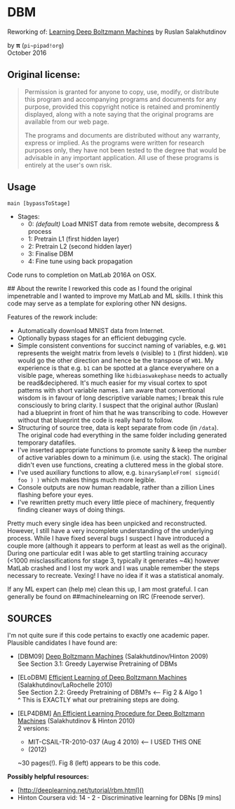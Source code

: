 # DBM
Reworking of: [Learning Deep Boltzmann Machines](http://www.cs.toronto.edu/~rsalakhu/DBM.html) by Ruslan Salakhutdinov

by **π** (`pi~pipad!org`)  
October 2016

## Original license:
>   Permission is granted for anyone to copy, use, modify, or distribute this
>   program and accompanying programs and documents for any purpose, provided
>   this copyright notice is retained and prominently displayed, along with
>   a note saying that the original programs are available from our web page.
> 
>   The programs and documents are distributed without any warranty, express or
>   implied.  As the programs were written for research purposes only, they have
>   not been tested to the degree that would be advisable in any important
>   application.  All use of these programs is entirely at the user's own risk. 


## Usage
    main [bypassToStage]

* Stages:
    * 0: *(default)* Load MNIST data from remote website, decompress & process
    * 1: Pretrain L1 (first hidden layer)
    * 2: Pretrain L2 (second hidden layer)
    * 3: Finalise DBM
    * 4: Fine tune using back propagation

Code runs to completion on MatLab 2016A on OSX.

## About the rewrite
I reworked this code as I found the original impenetrable and I wanted to improve my MatLab and ML skills. I think this code may serve as a template for exploring other NN designs. 

Features of the rework include:

* Automatically download MNIST data from Internet.
* Optionally bypass stages for an efficient debugging cycle.
* Simple consistent conventions for succinct naming of variables, e.g. `W01` represents the weight matrix from levels `0` (visible) to `1` (first hidden).  `W10` would go the other direction and hence be the transpose of `W01`. My experience is that e.g. `b1` can be spotted at a glance everywhere on a visible page, whereas something like `hidbiaswakephase` needs to actually be read&deciphered. It's much easier for my visual cortex to spot patterns with short variable names.  I am aware that conventional wisdom is in favour of long descriptive variable names; I break this rule consciously to bring clarity. I suspect that the original author (Ruslan) had a blueprint in front of him that he was transcribing to code. However without that blueprint the code is really hard to follow.
* Structuring of source tree, data is kept separate from code (in `/data`). The original code had everything in the same folder including generated temporary datafiles.
* I've inserted appropriate functions to promote sanity & keep the number of active variables down to a minimum (i.e. using the stack). The original didn't even use functions, creating a cluttered mess in the global store.
* I've used auxiliary functions to allow, e.g. `binarySampleFrom( sigmoid( foo ) )` which makes things much more legible.
* Console outputs are now human readable, rather than a zillion Lines flashing before your eyes.
* I've rewritten pretty much every little piece of machinery, frequently finding cleaner ways of doing things. 

Pretty much every single idea has been unpicked and reconstructed.  However, I still have a very incomplete understanding of the underlying process.  While I have fixed several bugs I suspect I have introduced a couple more (although it appears to perform at least as well as the original).  During one particular edit I was able to get startling training accuracy (<1000 misclassifications for stage 3, typically it generates ~4k) however MatLab crashed and I lost my work and I was unable remember the steps necessary to recreate. Vexing! I have no idea if it was a statistical anomaly.

If any ML expert can (help me) clean this up, I am most grateful.  I can generally be found on ##machinelearning on IRC (Freenode server).

## SOURCES
  I'm not quite sure if this code pertains to exactly one academic paper.  Plausible candidates I have found are:

  - [DBM09] [Deep Boltzmann Machines](http://www.cs.toronto.edu/~fritz/absps/dbm.pdf) (Salakhutdinov/Hinton 2009)  
    See Section 3.1: Greedy Layerwise Pretraining of DBMs

  - [ELoDBM] [Efficient Learning of Deep Boltzmann Machines](http://www.cs.cmu.edu/~rsalakhu/papers/dbmrec.pdf) (Salakhutdinov/LaRochelle 2010)  
    See Section 2.2: Greedy Pretraining of DBM?s <-- Fig 2 & Algo 1  
    ^ This is EXACTLY what our pretraining steps are doing.  

  - [ELP4DBM] [An Efficient Learning Procedure for Deep Boltzmann Machines](http://www.utstat.toronto.edu/~rsalakhu/papers/neco_DBM.pdf) (Salakhutdinov & Hinton 2010)  
    2 versions:

       - MIT-CSAIL-TR-2010-037 (Aug 4 2010) <-- I USED THIS ONE  
       -  (2012) 

    ~30 pages(!).  Fig 8 (left) appears to be this code.

**Possibly helpful resources:**

  - [http://deeplearning.net/tutorial/rbm.html]()
  - Hinton Coursera vid: 14 - 2 - Discriminative learning for DBNs [9 mins]
